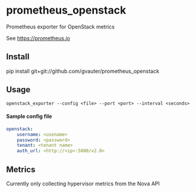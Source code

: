 # prometheus_openstack
Prometheus exporter for OpenStack metrics

See https://prometheus.io 

## Install
pip install git+git://github.com/gvauter/prometheus_openstack

## Usage

`openstack_exporter --config <file> --port <port> --interval <seconds>`


#### Sample config file
```yaml
openstack:
    username: <usename>
    password: <password>
    tenant: <tenant name>
    auth_url: <http://<ip>:5000/v2.0>
```

## Metrics

Currently only collecting hypervisor metrics from the Nova API 


